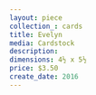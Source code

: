 ```yaml
---
layout: piece
collection_: cards
title: Evelyn
media: Cardstock
description:
dimensions: 4½ x 5½
price: $3.50
create_date: 2016
---
```

